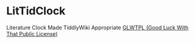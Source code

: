 # LitTidClock

 Literature Clock Made TiddlyWiki Appropriate <a href="https://github.com/me-shaon/GLWTPL">GLWTPL (Good Luck With That Public License)</a>
